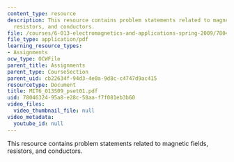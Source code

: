 ```yaml
---
content_type: resource
description: This resource contains problem statements related to magnetic fields,
  resistors, and conductors.
file: /courses/6-013-electromagnetics-and-applications-spring-2009/7804632495a8e28c58aaf7f081eb3b60_MIT6_013S09_pset01.pdf
file_type: application/pdf
learning_resource_types:
- Assignments
ocw_type: OCWFile
parent_title: Assignments
parent_type: CourseSection
parent_uid: cb22634f-94d3-4e0a-9d8c-c4747d9ac415
resourcetype: Document
title: MIT6_013S09_pset01.pdf
uid: 78046324-95a8-e28c-58aa-f7f081eb3b60
video_files:
  video_thumbnail_file: null
video_metadata:
  youtube_id: null
---
```

This resource contains problem statements related to magnetic fields, resistors, and conductors.

